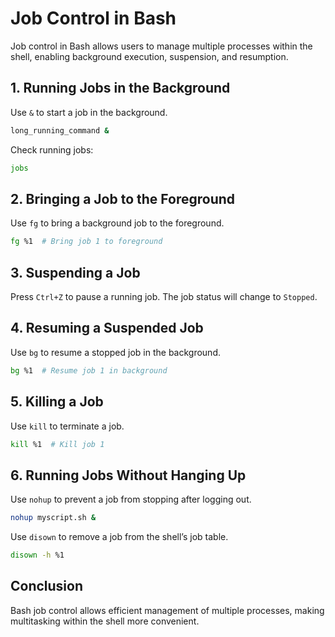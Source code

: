 # Job Control in Bash

Job control in Bash allows users to manage multiple processes within the shell, enabling background execution, suspension, and resumption.

## 1. Running Jobs in the Background

Use `&` to start a job in the background.

```bash
long_running_command &
```

Check running jobs:

```bash
jobs
```

## 2. Bringing a Job to the Foreground

Use `fg` to bring a background job to the foreground.

```bash
fg %1  # Bring job 1 to foreground
```

## 3. Suspending a Job

Press `Ctrl+Z` to pause a running job. The job status will change to `Stopped`.

## 4. Resuming a Suspended Job

Use `bg` to resume a stopped job in the background.

```bash
bg %1  # Resume job 1 in background
```

## 5. Killing a Job

Use `kill` to terminate a job.

```bash
kill %1  # Kill job 1
```

## 6. Running Jobs Without Hanging Up

Use `nohup` to prevent a job from stopping after logging out.

```bash
nohup myscript.sh &
```

Use `disown` to remove a job from the shell’s job table.

```bash
disown -h %1
```

## Conclusion

Bash job control allows efficient management of multiple processes, making multitasking within the shell more convenient.
